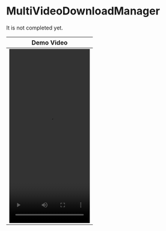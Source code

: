 # MultiVideoDownloadManager

It is not completed yet.

|   Demo Video    |
|:-------------------------:|
| <video src=https://user-images.githubusercontent.com/15719990/209873526-5cfa506f-f9fe-4284-ab0f-70ea1cb16a8a.mov width="214" height="463"> |
